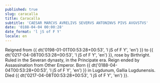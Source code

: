 ```yaml
---
published: true
slug: caracalla
title: Caracalla
subtitle: 'CAESAR MARCVS AVRELIVS SEVERVS ANTONINVS PIVS AVGVSTVS'
date: '0188-04-04 00:00:28'
date_format: 'l jS of F Y'
locale: en
---
```


Reigned from {{ dt('0198-01-01T00:53:28+00:53', 'l jS of F Y', 'en') }} to {{ dt('0217-04-08T00:53:28+00:53', 'l jS of F Y', 'en') }}, rose by Birthright. Ruled in the Severan dynasty, in the Principate era. Reign ended by Assassination from Other Emperor. Born {{ dt('0188-04-04T00:53:28+00:53', 'l jS of F Y', 'en') }} in Lugdunum, Gallia Lugdunensis. Died {{ dt('0217-04-08T00:53:28+00:53', 'l jS of F Y', 'en') }}.
